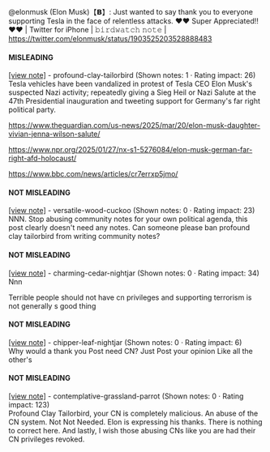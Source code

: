 @elonmusk (Elon Musk)【𝗕】: Just wanted to say thank you to everyone supporting Tesla in the face of relentless attacks. ❤️❤️ Super Appreciated!! ❤️❤️ | Twitter for iPhone | 𝚋𝚒𝚛𝚍𝚠𝚊𝚝𝚌𝚑 𝚗𝚘𝚝𝚎 | https://twitter.com/elonmusk/status/1903525203528888483

#### MISLEADING

[[view note]](https://x.com/i/birdwatch/n/1903654811431497744) - profound-clay-tailorbird (Shown notes: 1 · Rating impact: 26)\
Tesla vehicles have been vandalized in protest of Tesla CEO Elon Musk's suspected Nazi activity; repeatedly giving a Sieg Heil or Nazi Salute at the 47th Presidential inauguration and tweeting support for Germany's far right political party.

https://www.theguardian.com/us-news/2025/mar/20/elon-musk-daughter-vivian-jenna-wilson-salute/

https://www.npr.org/2025/01/27/nx-s1-5276084/elon-musk-german-far-right-afd-holocaust/

https://www.bbc.com/news/articles/cr7errxp5jmo/

#### NOT MISLEADING

[[view note]](https://x.com/i/birdwatch/n/1903670017994227886) - versatile-wood-cuckoo (Shown notes: 0 · Rating impact: 23)\
NNN. Stop abusing community notes for your own political agenda, this post clearly doesn't need any notes. Can someone please ban profound clay tailorbird from writing community notes?

#### NOT MISLEADING

[[view note]](https://x.com/i/birdwatch/n/1903668440612716752) - charming-cedar-nightjar (Shown notes: 0 · Rating impact: 34)\
Nnn

Terrible people should not have cn privileges and supporting terrorism is not generally s good thing

#### NOT MISLEADING

[[view note]](https://x.com/i/birdwatch/n/1903668387118567828) - chipper-leaf-nightjar (Shown notes: 0 · Rating impact: 6)\
Why would a thank you Post need CN?
Just Post your opinion Like all the other's

#### NOT MISLEADING

[[view note]](https://x.com/i/birdwatch/n/1903657258963054754) - contemplative-grassland-parrot (Shown notes: 0 · Rating impact: 123)\
Profound Clay Tailorbird, your CN is completely malicious. An abuse of the CN system. Not Not Needed.  Elon is expressing his thanks. There is nothing to correct here. And lastly, I wish those abusing CNs like you are had their CN privileges revoked.
